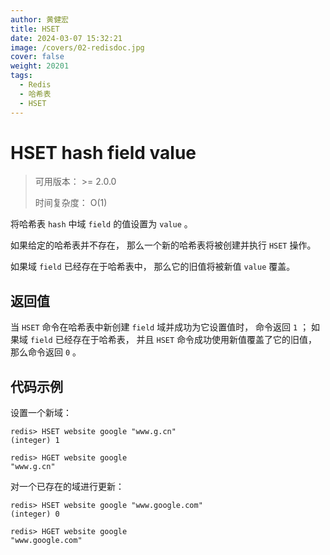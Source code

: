 ```yaml
---
author: 黄健宏
title: HSET
date: 2024-03-07 15:32:21
image: /covers/02-redisdoc.jpg
cover: false
weight: 20201
tags:
  - Redis
  - 哈希表
  - HSET
---
```

# HSET hash field value

> 可用版本： >= 2.0.0
> 
> 时间复杂度： O(1)

将哈希表 `hash` 中域 `field` 的值设置为 `value` 。

如果给定的哈希表并不存在， 那么一个新的哈希表将被创建并执行 `HSET` 操作。

如果域 `field` 已经存在于哈希表中， 那么它的旧值将被新值 `value` 覆盖。

## 返回值

当 `HSET` 命令在哈希表中新创建 `field` 域并成功为它设置值时， 命令返回 `1` ； 如果域 `field` 已经存在于哈希表， 并且 `HSET` 命令成功使用新值覆盖了它的旧值， 那么命令返回 `0` 。

## 代码示例
设置一个新域：

```shell
redis> HSET website google "www.g.cn"
(integer) 1

redis> HGET website google
"www.g.cn"
```

对一个已存在的域进行更新：

```shell
redis> HSET website google "www.google.com"
(integer) 0

redis> HGET website google
"www.google.com"
```